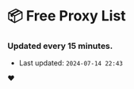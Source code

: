 # :package: Free Proxy List
### Updated every 15 minutes.

- Last updated: `2024-07-14 22:43`

:heart:

